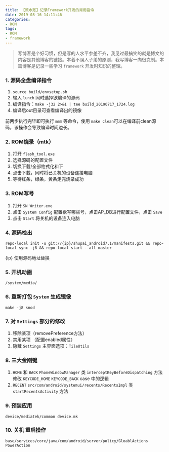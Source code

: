 ```yaml
---
title: 【流水账】记录Framework开发的常用指令
date: 2019-08-16 14:11:46
categories: 
- ROM
tags: 
- ROM
- framework
---
```


> 写博客是个好习惯，但是写的人水平参差不齐，我见过最搞笑的就是博文的内容是其他博客的链接。本着不误人子弟的原则，我写博客一向很克制。本篇博客是记录一些学习 `framework` 开发时知识的整理。

<!-- more -->

### 1. 源码全盘编译指令

1. `source build/envsetup.sh`
2. 输入 `lunch` 同时选择欲编译的源码
3. 编译指令：`make -j32 2>&1 | tee build_20190717_1724.log`
4. 编译后out目录可查看编译出的镜像

前两步执行完毕即可执行 `mmm` 等命令，使用 `make clean`可以在编译前clean源码，该操作会导致编译时间边长。

### 2. ROM烧录（mtk）

1. 打开 `flash_tool.exe`
2. 选择源码的配置文件
3. 切换下载/全部格式化和下
4. 点击下载，同时将已关机的设备连接电脑
5. 等待红条，绿条，黄条走完烧录成功

### 3. ROM写号
1. 打开 `SN Writer.exe`
2. 点击 `System Config` 配置欲写哪些号，点击AP_DB进行配置文件，点击 `Save`
3. 点击 `Start` 将关机的设备连入电脑

### 4. 源码检出
```
repo-local init -u git://{ip}/shupai_android7.1/manifests.git && repo-local sync -j8 && repo-local start --all master
```
{ip} 使用源码地址替换

### 5. 开机动画
`/system/media/`

### 6. 重新打包 `System` 生成镜像
```
make -j8 snod 
```

### 7. 对 `Settings` 部分的修改
1. 移除某项（removePreference方法）
2. 禁用某项 （配置enabled属性）
3. 隐藏 `Settings` 主界面选项：`TileUtils`

### 8. 三大金刚键
1. `HOME` 和  `BACK`
`PhoneWindowManager` 类 `interceptKeyBeforeDispatching` 方法
修改 `KEYCODE_HOME`  `KEYCODE_BACK` case 中的逻辑 
2. `RECENT`
`src/com/android/systemui/recents/RecentsImpl` 类 `startRecentsActivity` 方法

### 9. 预装应用
`device/mediatek/common device.mk`

### 10. 关机 重启操作
```
base/services/core/java/com/android/server/policy/GloablActions PowerAction
```
